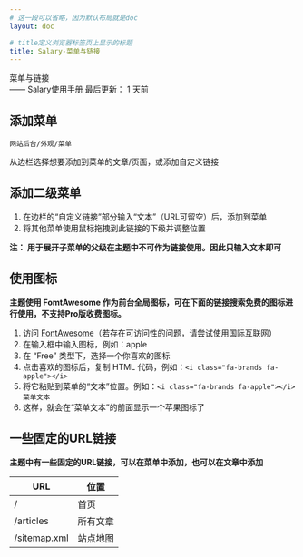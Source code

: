 ```yaml
---
# 这一段可以省略，因为默认布局就是doc
layout: doc

# title定义浏览器标签页上显示的标题
title: Salary-菜单与链接
---
```

<div class="title-wrapper">
   <div class="page-title">菜单与链接</div>
   <div class="post-title">—— Salary使用手册
      <span class="lastModifyTime">
          <i class="fa-regular fa-clock"></i> 最后更新： 1 天前
      </span>
   </div>
</div>

## 添加菜单

`网站后台/外观/菜单`

从边栏选择想要添加到菜单的文章/页面，或添加自定义链接

## 添加二级菜单

1. 在边栏的“自定义链接”部分输入“文本”（URL可留空）后，添加到菜单
2. 将其他菜单使用鼠标拖拽到此链接的下级并调整位置

**注： 用于展开子菜单的父级在主题中不可作为链接使用。因此只输入文本即可**

## 使用图标

**主题使用 FomtAwesome 作为前台全局图标，可在下面的链接搜索免费的图标进行使用，不支持Pro版收费图标。**

1. 访问 [FontAwesome](https://fontawesome.com/v6/search?o=r&m=free)（若存在可访问性的问题，请尝试使用国际互联网）
2. 在输入框中输入图标，例如：apple
3. 在 “Free” 类型下，选择一个你喜欢的图标
4. 点击喜欢的图标后，复制 HTML 代码，例如：`<i class="fa-brands fa-apple"></i>`
5. 将它粘贴到菜单的“文本”位置。例如：`<i class="fa-brands fa-apple"></i> 菜单文本`
6. 这样，就会在“菜单文本”的前面显示一个苹果图标了

## 一些固定的URL链接

**主题中有一些固定的URL链接，可以在菜单中添加，也可以在文章中添加**

|  URL   | 位置  |
|  ----  | ----  |
| /  | 首页 |
| /articles  | 所有文章 |
| /sitemap.xml  | 站点地图 |
